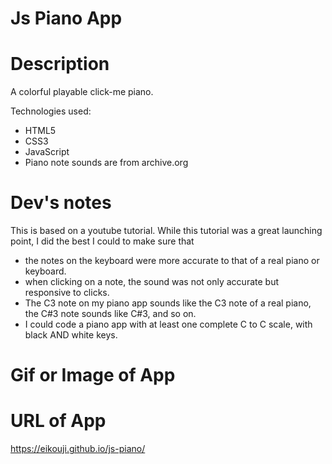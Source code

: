 # Js Piano App #

# Description #
A colorful playable click-me piano.

Technologies used:
* HTML5
* CSS3
* JavaScript
* Piano note sounds are from archive.org

# Dev's notes #
This is based on a youtube tutorial. While this tutorial was a great launching point, I did the best I could to make sure that
 * the notes on the keyboard were more accurate to that of a real piano or keyboard. 
 * when clicking on a note, the sound was not only accurate but responsive to clicks. 
 * The C3 note on my piano app sounds like the C3 note of a real piano, the C#3 note sounds like C#3, and so on.
 * I could code a piano app with at least one complete C to C scale, with black AND white keys. 

# Gif or Image of App #

# URL of App #
https://eikouji.github.io/js-piano/